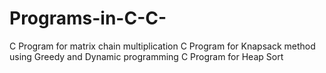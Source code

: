 # Programs-in-C-C-
C Program for matrix chain multiplication 
C Program for Knapsack method using Greedy and Dynamic programming
C Program for Heap Sort
